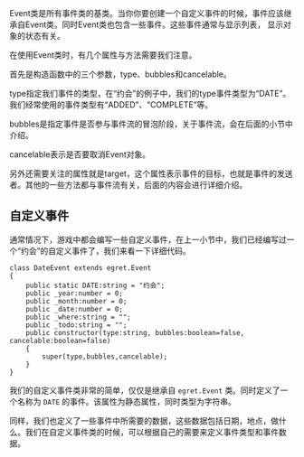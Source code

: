 Event类是所有事件类的基类。当你你要创建一个自定义事件的时候，事件应该继承自Event类。同时Event类也包含一些事件。这些事件通常与显示列表， 显示对象的状态有关。

在使用Event类时，有几个属性与方法需要我们注意。

首先是构造函数中的三个参数，type、bubbles和cancelable。

type指定我们事件的类型，在“约会”的例子中，我们的type事件类型为“DATE”。我们经常使用的事件类型有“ADDED”、“COMPLETE”等。

bubbles是指定事件是否参与事件流的冒泡阶段，关于事件流，会在后面的小节中介绍。

cancelable表示是否要取消Event对象。

另外还需要关注的属性就是target，这个属性表示事件的目标，也就是事件的发送者。其他的一些方法都与事件流有关，后面的内容会进行详细介绍。

## 自定义事件

通常情况下，游戏中都会编写一些自定义事件，在上一小节中，我们已经编写过一个“约会”的自定义事件了，我们来看一下详细代码。

```
class DateEvent extends egret.Event
{
    public static DATE:string = "约会";
    public _year:number = 0;
    public _month:number = 0;
    public _date:number = 0;
    public _where:string = "";
    public _todo:string = "";
    public constructor(type:string, bubbles:boolean=false, cancelable:boolean=false)
    {
        super(type,bubbles,cancelable);
    }
}
```

我们的自定义事件类非常的简单，仅仅是继承自 `egret.Event` 类。同时定义了一个名称为 `DATE` 的事件。该属性为静态属性，同时类型为字符串。

同样，我们也定义了一些事件中所需要的数据，这些数据包括日期，地点，做什么。我们在自定义事件类的时候，可以根据自己的需要来定义事件类型和事件数据。    

